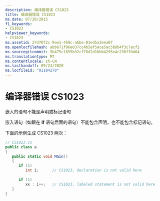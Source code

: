 ```yaml
---
description: 编译器错误 CS1023
title: 编译器错误 CS1023
ms.date: 07/20/2015
f1_keywords:
- CS1023
helpviewer_keywords:
- CS1023
ms.assetid: 27d70f2c-9ae1-459c-a6be-01ed5a3eea07
ms.openlocfilehash: abb671f96e037cc4b5ef5ace5ac5b8b4f3c7acf2
ms.sourcegitcommit: 5b475c1855b32cf78d2d1bbb4295e4c236f39464
ms.translationtype: MT
ms.contentlocale: zh-CN
ms.lasthandoff: 09/24/2020
ms.locfileid: "91184270"
---
```

# <a name="compiler-error-cs1023"></a>编译器错误 CS1023

嵌入的语句不能是声明或标记语句  
  
 嵌入语句（如跟在 **if** 语句后面的语句）不能包含声明，也不能包含标记语句。  
  
 下面的示例生成 CS1023 两次：  
  
```csharp  
// CS1023.cs  
public class a  
{  
   public static void Main()  
   {  
      if (1)  
         int i;      // CS1023, declaration is not valid here  
  
      if (1)  
         xx : i++;   // CS1023, labeled statement is not valid here  
   }  
}  
```
